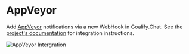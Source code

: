 # AppVeyor

Add [AppVeyor](https://www.appveyor.com) notifications via a new WebHook in Goalify.Chat. See the [project's documentation](https://github.com/crazy-max/rocketchat-appveyor) for integration instructions.

![AppVeyor Intergration](AppVeyor.png)
